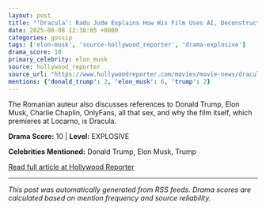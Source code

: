 ```yaml
---
layout: post
title: "‘Dracula’: Radu Jude Explains How His Film Uses AI, Deconstructs the Myth and Pays Homage to Cinema""
date: 2025-08-08 12:38:05 +0000
categories: gossip
tags: ['elon-musk', 'source-hollywood_reporter', 'drama-explosive']
drama_score: 10
primary_celebrity: elon_musk
source: hollywood_reporter
source_url: "https://www.hollywoodreporter.com/movies/movie-news/dracula-film-radu-jude-sex-trump-musk-ai-interview-locarno-1236323927/""
mentions: {'donald_trump': 2, 'elon_musk': 6, 'trump': 2}
---
```


The Romanian auteur also discusses references to Donald Trump, Elon Musk, Charlie Chaplin, OnlyFans, all that sex, and why the film itself, which premieres at Locarno, is Dracula.

**Drama Score:** 10 | **Level:** EXPLOSIVE

**Celebrities Mentioned:** Donald Trump, Elon Musk, Trump

[Read full article at Hollywood Reporter](https://www.hollywoodreporter.com/movies/movie-news/dracula-film-radu-jude-sex-trump-musk-ai-interview-locarno-1236323927/)

---
*This post was automatically generated from RSS feeds. Drama scores are calculated based on mention frequency and source reliability.*
